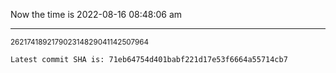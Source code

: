 Now the time is 2022-08-16 08:48:06 am

---

<small>262174189217902314829041142507964</small>

```txt
Latest commit SHA is: 71eb64754d401babf221d17e53f6664a55714cb7
```
